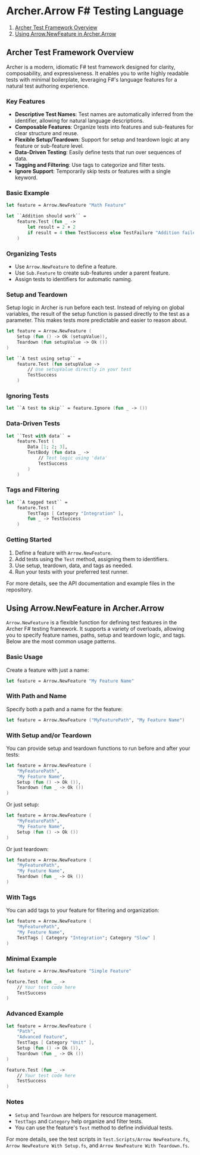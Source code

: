 <!-- GENERATED DOCUMENT DO NOT EDIT! -->
<!-- prettier-ignore-start -->
<!-- markdownlint-disable -->

<!-- Compiled with doculisp https://www.npmjs.com/package/doculisp -->

# Archer.Arrow F# Testing Language #

1. [Archer Test Framework Overview](#archer-test-framework-overview)
2. [Using Arrow.NewFeature in Archer.Arrow](#using-arrownewfeature-in-archerarrow)

## Archer Test Framework Overview ##

Archer is a modern, idiomatic F# test framework designed for clarity, composability, and expressiveness. It enables you to write highly readable tests with minimal boilerplate, leveraging F#'s language features for a natural test authoring experience.

### Key Features ###

- **Descriptive Test Names**: Test names are automatically inferred from the identifier, allowing for natural language descriptions.
- **Composable Features**: Organize tests into features and sub-features for clear structure and reuse.
- **Flexible Setup/Teardown**: Support for setup and teardown logic at any feature or sub-feature level.
- **Data-Driven Testing**: Easily define tests that run over sequences of data.
- **Tagging and Filtering**: Use tags to categorize and filter tests.
- **Ignore Support**: Temporarily skip tests or features with a single keyword.

### Basic Example ###

```fsharp
let feature = Arrow.NewFeature "Math Feature"

let ``Addition should work`` =
    feature.Test (fun _ ->
        let result = 2 + 2
        if result = 4 then TestSuccess else TestFailure "Addition failed"
    )
```

### Organizing Tests ###

- Use `Arrow.NewFeature` to define a feature.
- Use `Sub.Feature` to create sub-features under a parent feature.
- Assign tests to identifiers for automatic naming.

### Setup and Teardown ###

Setup logic in Archer is run before each test. Instead of relying on global variables, the result of the setup function is passed directly to the test as a parameter. This makes tests more predictable and easier to reason about.

```fsharp
let feature = Arrow.NewFeature (
    Setup (fun () -> Ok (setupValue)),
    Teardown (fun setupValue -> Ok ())
)

let ``A test using setup`` =
    feature.Test (fun setupValue ->
        // Use setupValue directly in your test
        TestSuccess
    )
```

### Ignoring Tests ###

```fsharp
let ``A test to skip`` = feature.Ignore (fun _ -> ())
```

### Data-Driven Tests ###

```fsharp
let ``Test with data`` =
    feature.Test (
        Data [1; 2; 3],
        TestBody (fun data _ ->
            // Test logic using 'data'
            TestSuccess
        )
    )
```

### Tags and Filtering ###

```fsharp
let ``A tagged test`` =
    feature.Test (
        TestTags [ Category "Integration" ],
        fun _ -> TestSuccess
    )
```

### Getting Started ###

1. Define a feature with `Arrow.NewFeature`.
2. Add tests using the `Test` method, assigning them to identifiers.
3. Use setup, teardown, data, and tags as needed.
4. Run your tests with your preferred test runner.

For more details, see the API documentation and example files in the repository.

## Using Arrow.NewFeature in Archer.Arrow ##

`Arrow.NewFeature` is a flexible function for defining test features in the Archer F# testing framework. It supports a variety of overloads, allowing you to specify feature names, paths, setup and teardown logic, and tags. Below are the most common usage patterns.

### Basic Usage ###

Create a feature with just a name:

```fsharp
let feature = Arrow.NewFeature "My Feature Name"
```

### With Path and Name ###

Specify both a path and a name for the feature:

```fsharp
let feature = Arrow.NewFeature ("MyFeaturePath", "My Feature Name")
```

### With Setup and/or Teardown ###

You can provide setup and teardown functions to run before and after your tests:

```fsharp
let feature = Arrow.NewFeature (
    "MyFeaturePath",
    "My Feature Name",
    Setup (fun () -> Ok ()),
    Teardown (fun _ -> Ok ())
)
```

Or just setup:

```fsharp
let feature = Arrow.NewFeature (
    "MyFeaturePath",
    "My Feature Name",
    Setup (fun () -> Ok ())
)
```

Or just teardown:

```fsharp
let feature = Arrow.NewFeature (
    "MyFeaturePath",
    "My Feature Name",
    Teardown (fun _ -> Ok ())
)
```

### With Tags ###

You can add tags to your feature for filtering and organization:

```fsharp
let feature = Arrow.NewFeature (
    "MyFeaturePath",
    "My Feature Name",
    TestTags [ Category "Integration"; Category "Slow" ]
)
```

### Minimal Example ###

```fsharp
let feature = Arrow.NewFeature "Simple Feature"

feature.Test (fun _ ->
    // Your test code here
    TestSuccess
)
```

### Advanced Example ###

```fsharp
let feature = Arrow.NewFeature (
    "Path",
    "Advanced Feature",
    TestTags [ Category "Unit" ],
    Setup (fun () -> Ok ()),
    Teardown (fun _ -> Ok ())
)

feature.Test (fun _ ->
    // Your test code here
    TestSuccess
)
```

### Notes ###

- `Setup` and `Teardown` are helpers for resource management.
- `TestTags` and `Category` help organize and filter tests.
- You can use the feature's `Test` method to define individual tests.

For more details, see the test scripts in `Test.Scripts/Arrow NewFeature.fs`, `Arrow NewFeature With Setup.fs`, and `Arrow NewFeature With Teardown.fs`.

<!-- markdownlint-restore -->
<!-- prettier-ignore-end -->
<!-- GENERATED DOCUMENT DO NOT EDIT! -->